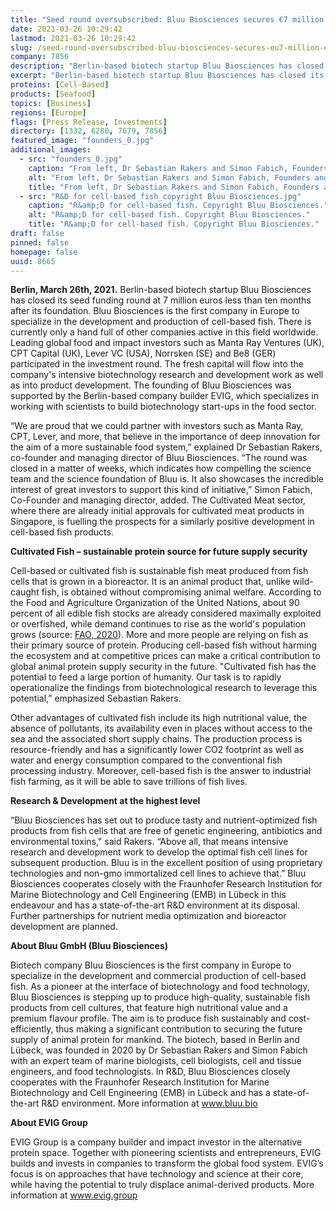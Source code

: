 ```yaml
---
title: "Seed round oversubscribed: Bluu Biosciences secures €7 million – Europe's first cell-based fish biotech company takes off"
date: 2021-03-26 10:29:42
lastmod: 2021-03-26 10:29:42
slug: /seed-round-oversubscribed-bluu-biosciences-secures-eu7-million-europes-first-cell-based
company: 7856
description: "Berlin-based biotech startup Bluu Biosciences has closed its seed funding round at 7 million euros less than ten months after its foundation. Bluu Biosciences is the first company in Europe to specialize in the development and production of cell-based fish."
excerpt: "Berlin-based biotech startup Bluu Biosciences has closed its seed funding round at 7 million euros less than ten months after its foundation. Bluu Biosciences is the first company in Europe to specialize in the development and production of cell-based fish."
proteins: [Cell-Based]
products: [Seafood]
topics: [Business]
regions: [Europe]
flags: [Press Release, Investments]
directory: [1332, 6280, 7679, 7856]
featured_image: "founders_0.jpg"
additional_images:
  - src: "founders_0.jpg"
    caption: "From left, Dr Sebastian Rakers and Simon Fabich, Founders and Managing Directors of Bluu Biosciences. Copyright Bluu Biosciences."
    alt: "From left, Dr Sebastian Rakers and Simon Fabich, Founders and Managing Directors of Bluu Biosciences. Copyright Bluu Biosciences."
    title: "From left, Dr Sebastian Rakers and Simon Fabich, Founders and Managing Directors of Bluu Biosciences. Copyright Bluu Biosciences."
  - src: "R&D for cell-based fish_copyright Bluu Biosciences.jpg"
    caption: "R&amp;D for cell-based fish. Copyright Bluu Biosciences."
    alt: "R&amp;D for cell-based fish. Copyright Bluu Biosciences."
    title: "R&amp;D for cell-based fish. Copyright Bluu Biosciences."
draft: false
pinned: false
homepage: false
uuid: 8665
---
```

<p><strong>Berlin, March 26th, 2021.</strong> Berlin-based biotech startup Bluu Biosciences has closed its seed funding round at 7 million euros less than ten months after its foundation. Bluu Biosciences is the first company in Europe to specialize in the development and production of cell-based fish. There is currently only a hand full of other companies active in this field worldwide. Leading global food and impact investors such as Manta Ray Ventures (UK), CPT Capital (UK), Lever VC (USA), Norrsken (SE) and Be8 (GER) participated in the investment round. The fresh capital will flow into the company's intensive biotechnology research and development work as well as into product development. The founding of Bluu Biosciences was supported by the Berlin-based company builder EVIG, which specializes in working with scientists to build biotechnology start-ups in the food sector.</p>
<p>“We are proud that we could partner with investors such as Manta Ray, CPT, Lever, and more, that believe in the importance of deep innovation for the aim of a more sustainable food system,” explained Dr Sebastian Rakers, co-founder and managing director of Bluu Biosciences. “The round was closed in a matter of weeks, which indicates how compelling the science team and the science foundation of Bluu is. It also showcases the incredible interest of great investors to support this kind of initiative,” Simon Fabich, Co-Founder and managing director, added. The Cultivated Meat sector, where there are already initial approvals for cultivated meat products in Singapore, is fuelling the prospects for a similarly positive development in cell-based fish products.</p>
<p><strong>Cultivated Fish – sustainable protein source for future supply security</strong></p>
<p>Cell-based or cultivated fish is sustainable fish meat produced from fish cells that is grown in a bioreactor. It is an animal product that, unlike wild-caught fish, is obtained without compromising animal welfare. According to the Food and Agriculture Organization of the United Nations, about 90 percent of all edible fish stocks are already considered maximally exploited or overfished, while demand continues to rise as the world's population grows (source: <a href="http://www.fao.org/state-of-fisheries-aquaculture/en/">FAO, 2020</a>). More and more people are relying on fish as their primary source of protein. Producing cell-based fish without harming the ecosystem and at competitive prices can make a critical contribution to global animal protein supply security in the future. "Cultivated fish has the potential to feed a large portion of humanity. Our task is to rapidly operationalize the findings from biotechnological research to leverage this potential,” emphasized Sebastian Rakers.</p>
<p>Other advantages of cultivated fish include its high nutritional value, the absence of pollutants, its availability even in places without access to the sea and the associated short supply chains. The production process is resource-friendly and has a significantly lower CO2 footprint as well as water and energy consumption compared to the conventional fish processing industry. Moreover, cell-based fish is the answer to industrial fish farming, as it will be able to save trillions of fish lives.</p>
<p><strong>Research & Development at the highest level</strong></p>
<p>“Bluu Biosciences has set out to produce tasty and nutrient-optimized fish products from fish cells that are free of genetic engineering, antibiotics and environmental toxins," said Rakers. “Above all, that means intensive research and development work to develop the optimal fish cell lines for subsequent production. Bluu is in the excellent position of using proprietary technologies and non-gmo immortalized cell lines to achieve that.” Bluu Biosciences cooperates closely with the Fraunhofer Research Institution for Marine Biotechnology and Cell Engineering (EMB) in Lübeck in this endeavour and has a state-of-the-art R&D environment at its disposal. Further partnerships for nutrient media optimization and bioreactor development are planned.</p>
<p><strong>About Bluu GmbH (Bluu Biosciences)</strong></p>
<p>Biotech company Bluu Biosciences is the first company in Europe to specialize in the development and commercial production of cell-based fish. As a pioneer at the interface of biotechnology and food technology, Bluu Biosciences is stepping up to produce high-quality, sustainable fish products from cell cultures, that feature high nutritional value and a premium flavour profile. The aim is to produce fish sustainably and cost-efficiently, thus making a significant contribution to securing the future supply of animal protein for mankind. The biotech, based in Berlin and Lübeck, was founded in 2020 by Dr Sebastian Rakers and Simon Fabich with an expert team of marine biologists, cell biologists, cell and tissue engineers, and food technologists. In R&D, Bluu Biosciences closely cooperates with the Fraunhofer Research Institution for Marine Biotechnology and Cell Engineering (EMB) in Lübeck and has a state-of-the-art R&D environment. More information at <a href="http://www.bluu.bio">www.bluu.bio</a></p>
<p><strong>About EVIG Group</strong></p>
<p>EVIG Group is a company builder and impact investor in the alternative protein space. Together with pioneering scientists and entrepreneurs, EVIG builds and invests in companies to transform the global food system. EVIG’s focus is on approaches that have technology and science at their core, while having the potential to truly displace animal-derived products. More information at <a href="http://www.evig.group">www.evig.group</a></p>
